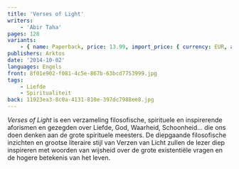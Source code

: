 ```yaml
---
title: 'Verses of Light'
writers:
    - 'Abir Taha'
pages: 128
variants:
    - { name: Paperback, price: 13.99, import_price: { currency: EUR, amount: 10.56 }, isbn: 978-1-910524-10-7, size: { height: 216, width: 140, depth: 8 }, supplier: 'Ex Libris' }
publishers: Arktos
date: '2014-10-02'
languages: Engels
front: 8f01e902-f081-4c5e-867b-63bcd7753999.jpg
tags:
    - Liefde
    - Spiritualiteit
back: 11923ea3-8c0a-4131-810e-397dc7988ee8.jpg
---
```


*Verses of Light* is een verzameling filosofische, spirituele en inspirerende aforismen en gezegden over Liefde, God, Waarheid, Schoonheid... die ons doen denken aan de grote spirituele meesters. De diepgaande filosofische inzichten en grootse literaire stijl van Verzen van Licht zullen de lezer diep inspireren met woorden van wijsheid over de grote existentiële vragen en de hogere betekenis van het leven.
